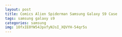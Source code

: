 ```yaml
---
layout: post
title: Comics Alien Spiderman Samsung Galaxy S9 Case
tags: samsung galaxy s9
categories: samsung
img: 1OfxIE0YW54JpxfyNJsI_XQVYH-54qr5s
---
```

